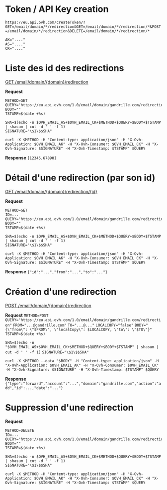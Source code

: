 # Token / API Key creation 
`https://eu.api.ovh.com/createToken/?GET=/email/domain/*/redirection&GET=/email/domain/*/redirection/*&POST=/email/domain/*/redirection&DELETE=/email/domain/*/redirection/*`

```
AK="...."
AS="...."
CK="...."
```
# Liste des id des redirections 
 [GET  /email/domain/{domain}/redirection](https://api.ovh.com/console/#/email/domain/%7Bdomain%7D/redirection#GET) 

**Request**
```
METHOD=GET
QUERY="https://eu.api.ovh.com/1.0/email/domain/gandrille.com/redirection"
BODY=""
TSTAMP=$(date +%s)

SHA=$(echo -n $OVH_EMAIL_AS+$OVH_EMAIL_CK+$METHOD+$QUERY+$BODY+$TSTAMP | shasum | cut -d ' ' -f 1)
SIGNATURE="\$1\$$SHA"

curl -X $METHOD -H "Content-type: application/json" -H "X-Ovh-Application: $OVH_EMAIL_AK" -H "X-Ovh-Consumer: $OVH_EMAIL_CK" -H "X-Ovh-Signature: $SIGNATURE" -H "X-Ovh-Timestamp: $TSTAMP" $QUERY
```

**Response**
`[12345,67890]`
# Détail d'une redirection (par son id) 
 [GET  /email/domain/{domain}/redirection/{id}](https://api.ovh.com/console/#/email/domain/%7Bdomain%7D/redirection/%7Bid%7D#GET) 

**Request**
```
METHOD=GET
ID=...
QUERY="https://eu.api.ovh.com/1.0/email/domain/gandrille.com/redirection/$ID"
BODY=""
TSTAMP=$(date +%s)

SHA=$(echo -n $OVH_EMAIL_AS+$OVH_EMAIL_CK+$METHOD+$QUERY+$BODY+$TSTAMP | shasum | cut -d ' ' -f 1)
SIGNATURE="\$1\$$SHA"

curl -X $METHOD -H "Content-type: application/json" -H "X-Ovh-Application: $OVH_EMAIL_AK" -H "X-Ovh-Consumer: $OVH_EMAIL_CK" -H "X-Ovh-Signature: $SIGNATURE" -H "X-Ovh-Timestamp: $TSTAMP" $QUERY
```

**Response**
`{"id":"...","from":"...","to":"..."}`
# Création d'une redirection 
 [POST /email/domain/{domain}/redirection](https://api.ovh.com/console/#/email/domain/%7Bdomain%7D/redirection#POST) 

**Request**
`METHOD=POST`
`QUERY="https://eu.api.ovh.com/1.0/email/domain/gandrille.com/redirection"`
`FROM="...@gandrille.com"`
`TO="...@..."`
`LOCALCOPY="false"`
`BODY="{\"from\": \"$FROM\", \"localCopy\": $LOCALCOPY, \"to\": \"$TO\"}"`
`TSTAMP=$(date +%s)`

`SHA=$(echo -n "$OVH_EMAIL_AS+$OVH_EMAIL_CK+$METHOD+$QUERY+$BODY+$TSTAMP" | shasum | cut -d ' ' -f 1)`
`SIGNATURE="\$1\$$SHA"`

`curl -X $METHOD --data "$BODY" -H "Content-type: application/json" -H "X-Ovh-Application: $OVH_EMAIL_AK" -H "X-Ovh-Consumer: $OVH_EMAIL_CK" -H "X-Ovh-Signature: $SIGNATURE" -H "X-Ovh-Timestamp: $TSTAMP" $QUERY`

**Response**
`{"type":"forward","account":"...","domain":"gandrille.com","action":"add","id":...,"date":"..."}`
# Suppression d'une redirection 
**Request**
```
METHOD=DELETE
ID=...
QUERY="https://eu.api.ovh.com/1.0/email/domain/gandrille.com/redirection/$ID"
BODY=""
TSTAMP=$(date +%s)

SHA=$(echo -n $OVH_EMAIL_AS+$OVH_EMAIL_CK+$METHOD+$QUERY+$BODY+$TSTAMP | shasum | cut -d ' ' -f 1)
SIGNATURE="\$1\$$SHA"

curl -X $METHOD -H "Content-type: application/json" -H "X-Ovh-Application: $OVH_EMAIL_AK" -H "X-Ovh-Consumer: $OVH_EMAIL_CK" -H "X-Ovh-Signature: $SIGNATURE" -H "X-Ovh-Timestamp: $TSTAMP" $QUERY
```

